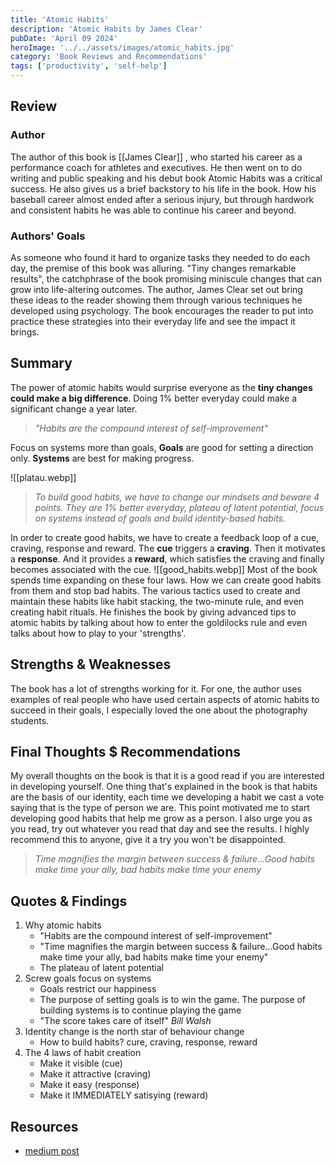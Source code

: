 ```yaml
---
title: 'Atomic Habits'
description: 'Atomic Habits by James Clear'
pubDate: 'April 09 2024'
heroImage: '../../assets/images/atomic_habits.jpg'
category: 'Book Reviews and Recommendations'
tags: ['productivity', 'self-help']
---
```


## Review

### Author

The author of this book is [[James Clear]] , who started his career as a performance coach for athletes and executives. He then went on to do writing and public speaking and his debut book Atomic Habits was a critical success. He also gives us a brief backstory to his life in the book. How his baseball career almost ended after a serious injury, but through hardwork and consistent habits he was able to continue his career and beyond.

### Authors' Goals

As someone who found it hard to organize tasks they needed to do each day, the premise of this book was alluring. "Tiny changes remarkable results", the catchphrase of the book promising miniscule changes that can grow into life-altering outcomes. The author, James Clear set out bring these ideas to the reader showing them through various techniques he developed using psychology. The book encourages the reader to put into practice these strategies into their everyday life and see the impact it brings.

## Summary

The power of atomic habits would surprise everyone as the **tiny changes could make a big difference**. Doing 1% better everyday could make a significant change a year later.

> _"Habits are the compound interest of self-improvement"_

Focus on systems more than goals, **Goals** are good for setting a direction only. **Systems** are best for making progress.

![[platau.webp]]

> _To build good habits, we have to change our mindsets and beware 4 points. They are 1% better everyday, plateau of latent potential, focus on systems instead of goals and build identity-based habits._

In order to create good habits, we have to create a feedback loop of a cue, craving, response and reward. The **cue** triggers a **craving**. Then it motivates a **response**. And it provides a **reward**, which satisfies the craving and finally becomes associated with the cue.
![[good_habits.webp]]
Most of the book spends time expanding on these four laws. How we can create good habits from them and stop bad habits. The various tactics used to create and maintain these habits like habit stacking, the two-minute rule, and even creating habit rituals. He finishes the book by giving advanced tips to atomic habits by talking about how to enter the goldilocks rule and even talks about how to play to your 'strengths'.

## Strengths & Weaknesses

The book has a lot of strengths working for it. For one, the author uses examples of real people who have used certain aspects of atomic habits to succeed in their goals, I especially loved the one about the photography students.

## Final Thoughts $ Recommendations

My overall thoughts on the book is that it is a good read if you are interested in developing yourself. One thing that's explained in the book is that habits are the basis of our identity, each time we developing a habit we cast a vote saying that is the type of person we are. This point motivated me to start developing good habits that help me grow as a person.
I also urge you as you read, try out whatever you read that day and see the results. I highly recommend this to anyone, give it a try you won't be disappointed.

> _Time magnifies the margin between success & failure...Good habits make time your ally, bad habits make time your enemy_

## Quotes & Findings

1. Why atomic habits
   - "Habits are the compound interest of self-improvement"
   - "Time magnifies the margin between success & failure...Good habits make time your ally, bad habits make time your enemy"
   - The plateau of latent potential
2. Screw goals focus on systems
   - Goals restrict our happiness
   - The purpose of setting goals is to win the game. The purpose of building systems is to continue playing the game
   - "The score takes care of itself" _Bill Walsh_
3. Identity change is the north star of behaviour change
   - How to build habits? cure, craving, response, reward
4. The 4 laws of habit creation
   - Make it visible (cue)
   - Make it attractive (craving)
   - Make it easy (response)
   - Make it IMMEDIATELY satisying (reward)

## Resources

- [medium post](https://levelup.gitconnected.com/applying-what-ive-learnt-in-atomic-habits-into-coding-cb268137ea35)
